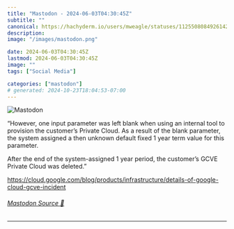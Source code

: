 ```yaml
---
title: "Mastodon - 2024-06-03T04:30:45Z"
subtitle: ""
canonical: https://hachyderm.io/users/mweagle/statuses/112550808492614242
description:
image: "/images/mastodon.png"

date: 2024-06-03T04:30:45Z
lastmod: 2024-06-03T04:30:45Z
image: ""
tags: ["Social Media"]

categories: ["mastodon"]
# generated: 2024-10-23T18:04:53-07:00
---
```

![Mastodon](/images/mastodon.png)

<p>“However, one input parameter was left blank when using an internal tool to provision the customer’s Private Cloud. As a result of the blank parameter, the system assigned a then unknown default fixed 1 year term value for this parameter.</p><p>After the end of the system-assigned 1 year period, the customer’s GCVE Private Cloud was deleted.”</p><p><a href="https://cloud.google.com/blog/products/infrastructure/details-of-google-cloud-gcve-incident" target="_blank" rel="nofollow noopener noreferrer" translate="no"><span class="invisible">https://</span><span class="ellipsis">cloud.google.com/blog/products</span><span class="invisible">/infrastructure/details-of-google-cloud-gcve-incident</span></a></p>


###### [Mastodon Source 🐘](https://hachyderm.io/@mweagle/112550808492614242)

___
